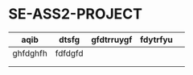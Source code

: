 # SE-ASS2-PROJECT

| aqib  | dtsfg  | gfdtrruygf   | fdytrfyu   |   |
|---|---|---|---|---|
| ghfdghfh  |  fdfdgfd |   |   |   |
|   |   |   |   |   |
|   |   |   |   |   |

